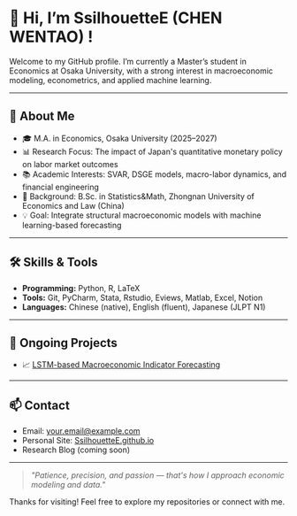 # 👋 Hi, I’m SsilhouetteE (CHEN WENTAO) !

Welcome to my GitHub profile. I’m currently a Master’s student in Economics at Osaka University, with a strong interest in macroeconomic modeling, econometrics, and applied machine learning.

---

## 🐋 About Me

- 🎓 M.A. in Economics, Osaka University (2025–2027)
- 📊 Research Focus: The impact of Japan's quantitative monetary policy on labor market outcomes
- 📚 Academic Interests: SVAR, DSGE models, macro-labor dynamics, and financial engineering
- 🧮 Background: B.Sc. in Statistics&Math, Zhongnan University of Economics and Law (China)
- 💡 Goal: Integrate structural macroeconomic models with machine learning-based forecasting

---

## 🛠️ Skills & Tools

- **Programming:** Python, R, LaTeX
- **Tools:** Git, PyCharm, Stata, Rstudio, Eviews, Matlab, Excel, Notion
- **Languages:** Chinese (native), English (fluent), Japanese (JLPT N1)

---

## 📂 Ongoing Projects

- 📈 [LSTM-based Macroeconomic Indicator Forecasting](https://github.com/yourusername/lstm-macro-forecast)

---

## 📫 Contact

- Email: your.email@example.com  
- Personal Site: [SsilhouetteE.github.io](https://SsilhouetteE.github.io/)  
- Research Blog (coming soon)

---

> *"Patience, precision, and passion — that's how I approach economic modeling and data."*

Thanks for visiting! Feel free to explore my repositories or connect with me.


